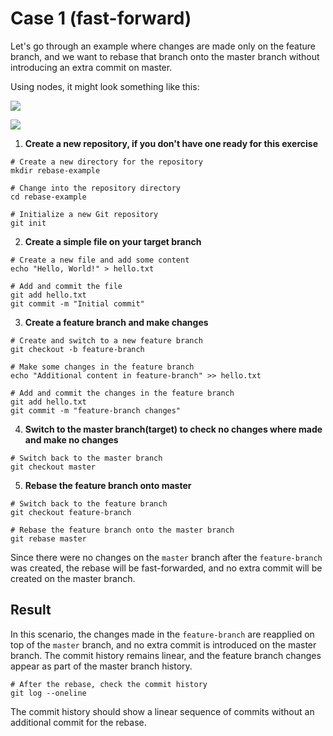 # Case 1 (fast-forward)

Let's go through an example where changes are made only on the feature branch, and we want to rebase that branch onto the master branch without introducing an extra commit on master.

Using nodes, it might look something like this:

![](img/fast_forward_1.png)

![](img/fast_forward_2.png)

1. **Create a new repository, if you don't have one ready for this exercise**

```shell
# Create a new directory for the repository
mkdir rebase-example

# Change into the repository directory
cd rebase-example

# Initialize a new Git repository
git init
```

2. **Create a simple file on your target branch**

```shell
# Create a new file and add some content
echo "Hello, World!" > hello.txt

# Add and commit the file
git add hello.txt
git commit -m "Initial commit"
```

3. **Create a feature branch and make changes**

```shell
# Create and switch to a new feature branch
git checkout -b feature-branch

# Make some changes in the feature branch
echo "Additional content in feature-branch" >> hello.txt

# Add and commit the changes in the feature branch
git add hello.txt
git commit -m "feature-branch changes"
```

4. **Switch to the master branch(target) to check no changes where made and make no changes**

```shell
# Switch back to the master branch
git checkout master
```

5. **Rebase the feature branch onto master**

```shell
# Switch back to the feature branch
git checkout feature-branch

# Rebase the feature branch onto the master branch
git rebase master
```

Since there were no changes on the `master` branch after the `feature-branch` was created, the rebase will be fast-forwarded, and no extra commit will be created on the master branch.

## Result

In this scenario, the changes made in the `feature-branch` are reapplied on top of the `master` branch, and no extra commit is introduced on the master branch. The commit history remains linear, and the feature branch changes appear as part of the master branch history.

```shell
# After the rebase, check the commit history
git log --oneline
```

The commit history should show a linear sequence of commits without an additional commit for the rebase.

